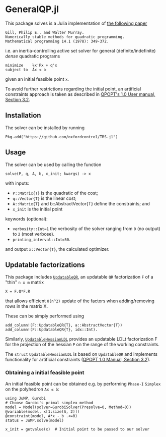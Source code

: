 # GeneralQP.jl
This package solves is a Julia implementation of [the following paper](https://link.springer.com/article/10.1007/BF01588976)
```
Gill, Philip E., and Walter Murray.
Numerically stable methods for quadratic programming.
Mathematical programming 14.1 (1978): 349-372.
```
i.e. an inertia-controlling active set solver for general (definite/indefinite) *dense* quadratic programs
```
minimize    ½x'Px + q'x
subject to  Ax ≤ b
```
given an initial feasible point `x`. 

To avoid further restrictions regarding the initial point, an artificial constraints approach is taken as described in [QPOPT's 1.0 User manual, Section 3.2](https://web.stanford.edu/group/SOL/guides/qpopt.pdf).

## Installation
The solver can be installed by running
```
Pkg.add("https://github.com/oxfordcontrol/TRS.jl")
```
## Usage
The solver can be used by calling the function
```
solve(P, q, A, b, x_init; kwargs) -> x
```
with inputs:

* `P::Matrix{T}` is the quadratic of the cost;
* `q::Vector{T}` is the linear cost;
* `A::Matrix{T}` and b::AbstractVector{T} define the constraints; and
* `x_init` is the initial point

keywords (optional):
* `verbosity::Int=1` the verbosity of the solver ranging from `0` (no output) to `2` (most verbose).
* `printing_interval::Int=50`.

and output `x::Vector{T}`, the calculated optimizer.

## Updatable factorizations
This package includes [`UpdatableQR`](https://github.com/oxfordcontrol/GeneralQP.jl/blob/master/src/linear_algebra.jl), an updatable `QR` factorization `F` of a "thin" `n x m` matrix
```
X = F.Q*F.R
```
that allows efficient `O(n^2)` update of the factors when adding/removing rows in the matrix X.

These can be simply performed using
```
add_column!(F::UpdatableQR{T}, a::AbstractVector{T})
add_column!(F::UpdatableQR{T}, idx::Int).
```

Similarly, [`UpdatableHessianLDL`](https://github.com/oxfordcontrol/GeneralQP.jl/blob/master/src/linear_algebra.jl) provides an updatable LDLt factorization F for the projection of the hessian `P` on the range of the working constraints.

The `struct` `UpdatableHessianLDL` is based on `UpdatableQR` and implements functionality for artificial constraints ([QPOPT 1.0 Manual, Section 3.2](https://web.stanford.edu/group/SOL/guides/qpopt.pdf)).

### Obtaining a initial feasible point

An initial feasible point can be obtained e.g. by performing `Phase-I` `Simplex` on the polyhedron `Ax ≤ b`:
```
using JuMP, Gurobi
# Choose Gurobi's primal simplex method
model = Model(solver=GurobiSolver(Presolve=0, Method=0))
@variable(model, x[1:size(A, 2)])
@constraint(model, A*x - b .<=0)
status = JuMP.solve(model)

x_init = getvalue(x)  # Initial point to be passed to our solver
```
